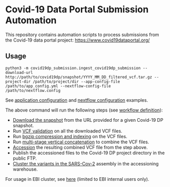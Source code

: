 # Covid-19 Data Portal Submission Automation

This repository contains automation scripts to process submissions from the Covid-19 data portal project: https://www.covid19dataportal.org/

## Usage

``` 
python3 -m covid19dp_submission.ingest_covid19dp_submission --download-url http://path/to/covid19dp/snapshot/YYYY_MM_DD_filtered_vcf.tar.gz --project-dir /path/to/project/dir --app-config-file /path/to/app_config.yml --nextflow-config-file /path/to/nextflow.config
```

See [application configuration](covid19dp_submission/etc/example_app_config.yml) and [nextflow configuration](covid19dp_submission/etc/example_nextflow.config) examples. 

The above command will run the following steps (see [workflow definition](covid19dp_submission/nextflow/submission_workflow.nf)):

* [Download the snapshot](covid19dp_submission/steps/download_snapshot.py) from the URL provided for a given Covid-19 DP snapshot.
* Run [VCF validation](covid19dp_submission/steps/run_vcf_validator.py) on all the downloaded VCF files.
* Run [bgzip compression and indexing](covid19dp_submission/steps/bgzip_and_index_vcf.py) on the VCF files. 
* Run [multi-stage vertical concatenation](covid19dp_submission/steps/vcf_vertical_concat/run_vcf_vertical_concat_pipeline.py) to combine the VCF files.
* [Accession](covid19dp_submission/steps/accession_vcf.py) the resulting combined VCF file from the step above.
* Publish the accessioned files to the Covid-19 DP project directory in the public FTP.
* [Cluster the variants in the SARS-Cov-2](covid19dp_submission/steps/cluster_assembly.py) assembly in the accessioning warehouse.

For usage in EBI cluster, see [here](https://www.ebi.ac.uk/panda/jira/browse/EVA-2495?focusedCommentId=366472&page=com.atlassian.jira.plugin.system.issuetabpanels:comment-tabpanel#comment-366472) (limited to EBI internal users only).
